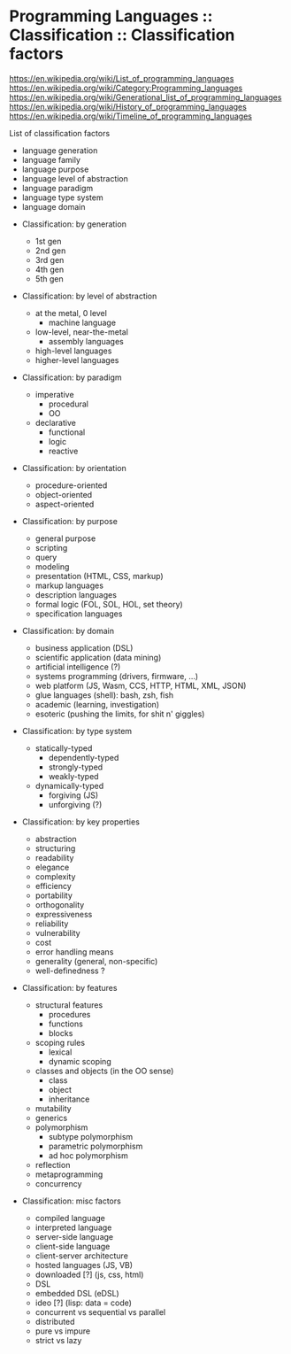 # Programming Languages :: Classification :: Classification factors

https://en.wikipedia.org/wiki/List_of_programming_languages
https://en.wikipedia.org/wiki/Category:Programming_languages
https://en.wikipedia.org/wiki/Generational_list_of_programming_languages
https://en.wikipedia.org/wiki/History_of_programming_languages
https://en.wikipedia.org/wiki/Timeline_of_programming_languages

List of classification factors
  - language generation
  - language family
  - language purpose
  - language level of abstraction
  - language paradigm
  - language type system
  - language domain


* Classification: by generation
  - 1st gen
  - 2nd gen
  - 3rd gen
  - 4th gen
  - 5th gen

* Classification: by level of abstraction
  - at the metal, 0 level
    - machine language
  - low-level, near-the-metal
    - assembly languages
  - high-level languages
  - higher-level languages

* Classification: by paradigm
  - imperative
    - procedural
    - OO
  - declarative
    - functional
    - logic
    - reactive

* Classification: by orientation
  - procedure-oriented
  - object-oriented
  - aspect-oriented

* Classification: by purpose
  - general purpose
  - scripting
  - query
  - modeling
  - presentation (HTML, CSS, markup)
  - markup languages
  - description languages
  - formal logic (FOL, SOL, HOL, set theory)
  - specification languages


* Classification: by domain
  - business application (DSL)
  - scientific application (data mining)
  - artificial intelligence (?)
  - systems programming (drivers, firmware, …)
  - web platform (JS, Wasm, CCS, HTTP, HTML, XML, JSON)
  - glue languages (shell): bash, zsh, fish
  - academic (learning, investigation)
  - esoteric (pushing the limits, for shit n' giggles)

* Classification: by type system
  - statically-typed
    - dependently-typed
    - strongly-typed
    - weakly-typed
  - dynamically-typed
    - forgiving (JS)
    - unforgiving (?)


* Classification: by key properties
  - abstraction
  - structuring
  - readability
  - elegance
  - complexity
  - efficiency
  - portability
  - orthogonality
  - expressiveness
  - reliability
  - vulnerability
  - cost
  - error handling means
  - generality (general, non-specific)
  - well-definedness ?

* Classification: by features
  - structural features
    - procedures
    - functions
    - blocks
  - scoping rules
    - lexical
    - dynamic scoping
  - classes and objects (in the OO sense)
    - class
    - object
    - inheritance
  - mutability
  - generics
  - polymorphism
    - subtype polymorphism
    - parametric polymorphism
    - ad hoc polymorphism
  - reflection
  - metaprogramming
  - concurrency


* Classification: misc factors
  - compiled language
  - interpreted language
  - server-side language
  - client-side language
  - client-server architecture
  - hosted languages (JS, VB)
  - downloaded [?] (js, css, html)
  - DSL
  - embedded DSL (eDSL)
  - ideo [?] (lisp: data = code)
  - concurrent vs sequential vs parallel
  - distributed
  - pure vs impure
  - strict vs lazy
